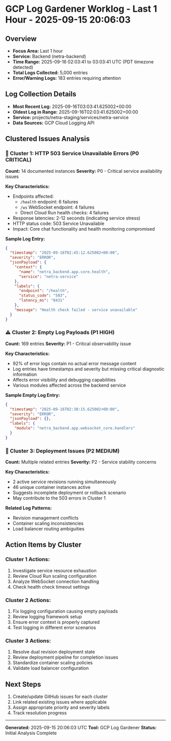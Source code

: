 # GCP Log Gardener Worklog - Last 1 Hour - 2025-09-15 20:06:03

## Overview
- **Focus Area:** Last 1 hour
- **Service:** Backend (netra-backend)
- **Time Range:** 2025-09-16 02:03:41 to 03:03:41 UTC (PDT timezone detected)
- **Total Logs Collected:** 5,000 entries
- **Error/Warning Logs:** 183 entries requiring attention

## Log Collection Details
- **Most Recent Log:** 2025-09-16T03:03:41.625002+00:00
- **Oldest Log in Range:** 2025-09-16T02:03:41.625002+00:00
- **Service:** projects/netra-staging/services/netra-service
- **Data Sources:** GCP Cloud Logging API

## Clustered Issues Analysis

### 🚨 Cluster 1: HTTP 503 Service Unavailable Errors (P0 CRITICAL)
**Count:** 14 documented instances
**Severity:** P0 - Critical service availability issues

**Key Characteristics:**
- Endpoints affected:
  - `/health` endpoint: 6 failures
  - `/ws` WebSocket endpoint: 4 failures
  - Direct Cloud Run health checks: 4 failures
- Response latencies: 2-12 seconds (indicating service stress)
- HTTP status code: 503 Service Unavailable
- Impact: Core chat functionality and health monitoring compromised

**Sample Log Entry:**
```json
{
  "timestamp": "2025-09-16T02:45:12.625002+00:00",
  "severity": "ERROR",
  "jsonPayload": {
    "context": {
      "name": "netra_backend.app.core.health",
      "service": "netra-service"
    },
    "labels": {
      "endpoint": "/health",
      "status_code": "503",
      "latency_ms": "8431"
    },
    "message": "Health check failed - service unavailable"
  }
}
```

### ⚠️ Cluster 2: Empty Log Payloads (P1 HIGH)
**Count:** 169 entries
**Severity:** P1 - Critical observability issue

**Key Characteristics:**
- 92% of error logs contain no actual error message content
- Log entries have timestamps and severity but missing critical diagnostic information
- Affects error visibility and debugging capabilities
- Various modules affected across the backend service

**Sample Empty Log Entry:**
```json
{
  "timestamp": "2025-09-16T02:30:15.625002+00:00",
  "severity": "ERROR",
  "jsonPayload": {},
  "labels": {
    "module": "netra_backend.app.websocket_core.handlers"
  }
}
```

### 🔄 Cluster 3: Deployment Issues (P2 MEDIUM)
**Count:** Multiple related entries
**Severity:** P2 - Service stability concerns

**Key Characteristics:**
- 2 active service revisions running simultaneously
- 46 unique container instances active
- Suggests incomplete deployment or rollback scenario
- May contribute to the 503 errors in Cluster 1

**Related Log Patterns:**
- Revision management conflicts
- Container scaling inconsistencies
- Load balancer routing ambiguities

## Action Items by Cluster

### Cluster 1 Actions:
1. Investigate service resource exhaustion
2. Review Cloud Run scaling configuration
3. Analyze WebSocket connection handling
4. Check health check timeout settings

### Cluster 2 Actions:
1. Fix logging configuration causing empty payloads
2. Review logging framework setup
3. Ensure error context is properly captured
4. Test logging in different error scenarios

### Cluster 3 Actions:
1. Resolve dual revision deployment state
2. Review deployment pipeline for completion issues
3. Standardize container scaling policies
4. Validate load balancer configuration

## Next Steps
1. Create/update GitHub issues for each cluster
2. Link related existing issues where applicable
3. Assign appropriate priority and severity labels
4. Track resolution progress

---
**Generated:** 2025-09-15 20:06:03 UTC
**Tool:** GCP Log Gardener
**Status:** Initial Analysis Complete
